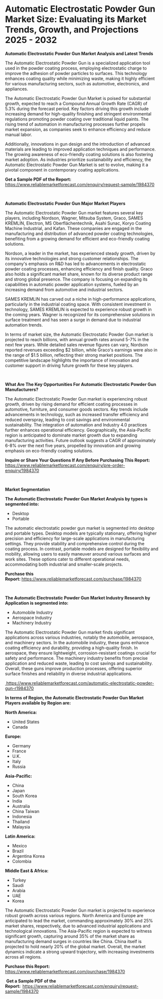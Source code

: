 <p><h1>Automatic Electrostatic Powder Gun Market Size: Evaluating its Market Trends, Growth, and Projections 2025 - 2032</h1></p><p><strong>Automatic Electrostatic Powder Gun Market Analysis and Latest Trends</strong></p>
<p><p>The Automatic Electrostatic Powder Gun is a specialized application tool used in the powder coating process, employing electrostatic charge to improve the adhesion of powder particles to surfaces. This technology enhances coating quality while minimizing waste, making it highly efficient for various manufacturing sectors, such as automotive, electronics, and appliances.</p><p>The Automatic Electrostatic Powder Gun Market is poised for substantial growth, expected to reach a Compound Annual Growth Rate (CAGR) of 5.3% during the forecast period. Key factors driving this growth include increasing demand for high-quality finishing and stringent environmental regulations promoting powder coating over traditional liquid paints. The rising trend of automation in manufacturing processes further propels market expansion, as companies seek to enhance efficiency and reduce manual labor.</p><p>Additionally, innovations in gun design and the introduction of advanced materials are leading to improved application techniques and performance. The growing awareness of eco-friendly coating solutions is also fostering market adoption. As industries prioritize sustainability and efficiency, the Automatic Electrostatic Powder Gun Market is set to evolve, making it a pivotal component in contemporary coating applications.</p></p>
<p><strong>Get a Sample PDF of the Report:&nbsp;</strong> <a href="https://www.reliablemarketforecast.com/enquiry/request-sample/1984370?utm_campaign=1833&utm_medium=2&utm_source=Github&utm_content=ia&utm_term=12042025&utm_id=automatic-electrostatic-powder-gun">https://www.reliablemarketforecast.com/enquiry/request-sample/1984370</a></p>
<p>&nbsp;</p>
<p><strong>Automatic Electrostatic Powder Gun Major Market Players</strong></p>
<p><p>The Automatic Electrostatic Powder Gun market features several key players, including Nordson, Wagner, Mitsuba System, Graco, SAMES KREMLIN, Electron, MS Oberflächentechnik, Asahi Sunac, Koryo Coating Machine Industrial, and Kafan. These companies are engaged in the manufacturing and distribution of advanced powder coating technologies, benefiting from a growing demand for efficient and eco-friendly coating solutions.</p><p>Nordson, a leader in the market, has experienced steady growth, driven by its innovative technologies and strong customer relationships. The company's emphasis on R&D has led to advancements in electrostatic powder coating processes, enhancing efficiency and finish quality. Graco also holds a significant market share, known for its diverse product range and strong global presence. The company is focusing on expanding its capabilities in automatic powder application systems, fueled by an increasing demand from automotive and industrial sectors.</p><p>SAMES KREMLIN has carved out a niche in high-performance applications, particularly in the industrial coating space. With consistent investment in technology, SAMES KREMLIN is expected to experience robust growth in the coming years. Wagner is recognized for its comprehensive solutions in surface treatment and has seen a surge in demand due to industrial automation trends.</p><p>In terms of market size, the Automatic Electrostatic Powder Gun market is projected to reach billions, with annual growth rates around 5-7% in the next few years. While detailed sales revenue figures can vary, Nordson reported revenues exceeding $2 billion, while Graco's earnings were also in the range of $1.5 billion, reflecting their strong market positions. The competitive landscape highlights the importance of innovation and customer support in driving future growth for these key players.</p></p>
<p>&nbsp;</p>
<p><strong>What Are The Key Opportunities For Automatic Electrostatic Powder Gun Manufacturers?</strong></p>
<p><p>The Automatic Electrostatic Powder Gun market is experiencing robust growth, driven by rising demand for efficient coating processes in automotive, furniture, and consumer goods sectors. Key trends include advancements in technology, such as increased transfer efficiency and reduced overspray, leading to cost savings and environmental sustainability. The integration of automation and Industry 4.0 practices further enhances operational efficiency. Geographically, the Asia-Pacific region is anticipated to dominate market growth due to expanding manufacturing activities. Future outlook suggests a CAGR of approximately 6-8% over the next five years, propelled by innovation and growing emphasis on eco-friendly coating solutions.</p></p>
<p><strong>Inquire or Share Your Questions If Any Before Purchasing This Report:</strong> <a href="https://www.reliablemarketforecast.com/enquiry/pre-order-enquiry/1984370?utm_campaign=1833&utm_medium=2&utm_source=Github&utm_content=ia&utm_term=12042025&utm_id=automatic-electrostatic-powder-gun">https://www.reliablemarketforecast.com/enquiry/pre-order-enquiry/1984370</a></p>
<p>&nbsp;</p>
<p><strong>Market Segmentation</strong></p>
<p><strong>The Automatic Electrostatic Powder Gun Market Analysis by types is segmented into:</strong></p>
<p><ul><li>Desktop</li><li>Portable</li></ul></p>
<p><p>The automatic electrostatic powder gun market is segmented into desktop and portable types. Desktop models are typically stationary, offering higher precision and efficiency for large-scale applications in manufacturing settings. They provide stability and comprehensive control during the coating process. In contrast, portable models are designed for flexibility and mobility, allowing users to easily maneuver around various surfaces and work sites. These options cater to different operational needs, accommodating both industrial and smaller-scale projects.</p></p>
<p><strong>Purchase this Report:&nbsp;</strong><a href="https://www.reliablemarketforecast.com/purchase/1984370?utm_campaign=1833&utm_medium=2&utm_source=Github&utm_content=ia&utm_term=12042025&utm_id=automatic-electrostatic-powder-gun">https://www.reliablemarketforecast.com/purchase/1984370</a></p>
<p>&nbsp;</p>
<p><strong>The Automatic Electrostatic Powder Gun Market Industry Research by Application is segmented into:</strong></p>
<p><ul><li>Automobile Industry</li><li>Aerospace Industry</li><li>Machinery Industry</li></ul></p>
<p><p>The Automatic Electrostatic Powder Gun market finds significant applications across various industries, notably the automobile, aerospace, and machinery sectors. In the automobile industry, these guns enhance coating efficiency and durability, providing a high-quality finish. In aerospace, they ensure lightweight, corrosion-resistant coatings crucial for safety and performance. The machinery industry benefits from precise application and reduced waste, leading to cost savings and sustainability. Overall, these guns improve production processes, offering superior surface finishes and reliability in diverse industrial applications.</p></p>
<p><a href="https://www.reliablemarketforecast.com/automatic-electrostatic-powder-gun-r1984370?utm_campaign=1833&utm_medium=2&utm_source=Github&utm_content=ia&utm_term=12042025&utm_id=automatic-electrostatic-powder-gun">&nbsp;https://www.reliablemarketforecast.com/automatic-electrostatic-powder-gun-r1984370</a></p>
<p><strong>In terms of Region, the Automatic Electrostatic Powder Gun Market Players available by Region are:</strong></p>
<p>
    <p> <strong> North America: </strong>
        <ul>
            <li>United States</li>
            <li>Canada</li>
        </ul>
        </p> 
    <p> <strong> Europe: </strong>
        <ul>
            <li>Germany</li>
            <li>France</li>
            <li>U.K.</li>
            <li>Italy</li>
            <li>Russia</li>
        </ul>
        </p> 
    <p> <strong> Asia-Pacific: </strong>
        <ul>
            <li>China</li>
            <li>Japan</li>
            <li>South Korea</li>
            <li>India</li>
            <li>Australia</li>
            <li>China Taiwan</li>
            <li>Indonesia</li>
            <li>Thailand</li>
            <li>Malaysia</li>
        </ul>
        </p> 
    <p> <strong> Latin America: </strong>
        <ul>
            <li>Mexico</li>
            <li>Brazil</li>
            <li>Argentina Korea</li>
            <li>Colombia</li>
        </ul>
        </p> 
    <p> <strong> Middle East & Africa: </strong>
        <ul>
            <li>Turkey</li>
            <li>Saudi</li>
            <li>Arabia</li>
            <li>UAE</li>
            <li>Korea</li>
        </ul>
    </p>
    </p>
<p><p>The Automatic Electrostatic Powder Gun market is projected to experience robust growth across various regions. North America and Europe are anticipated to lead the market, commanding approximately 30% and 25% market shares, respectively, due to advanced industrial applications and technological innovations. The Asia-Pacific region is expected to witness significant growth, capturing around 35% of the market share as manufacturing demand surges in countries like China. China itself is projected to hold nearly 20% of the global market. Overall, the market dynamics indicate a strong upward trajectory, with increasing investments across all regions.</p></p>
<p><strong>Purchase this Report: </strong><a href="https://www.reliablemarketforecast.com/purchase/1984370?utm_campaign=1833&utm_medium=2&utm_source=Github&utm_content=ia&utm_term=12042025&utm_id=automatic-electrostatic-powder-gun">https://www.reliablemarketforecast.com/purchase/1984370</a></p>
<p>&nbsp;<strong>Get a Sample PDF of the Report:&nbsp;&nbsp;</strong><a href="https://www.reliablemarketforecast.com/enquiry/request-sample/1984370?utm_campaign=1833&utm_medium=2&utm_source=Github&utm_content=ia&utm_term=12042025&utm_id=automatic-electrostatic-powder-gun">https://www.reliablemarketforecast.com/enquiry/request-sample/1984370</a></p>
<p><strong></strong></p>
<p><p></p><p></p><p></p></p>